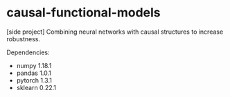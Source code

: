 # causal-functional-models
[side project] Combining neural networks with causal structures to increase robustness.  

Dependencies:
- numpy 1.18.1
- pandas 1.0.1
- pytorch 1.3.1
- sklearn 0.22.1
